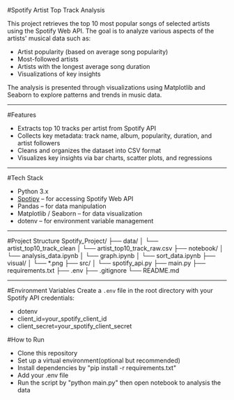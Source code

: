 #Spotify Artist Top Track Analysis

This project retrieves the top 10 most popular songs of selected artists using the Spotify Web API. The goal is to analyze various aspects of the artists' musical data such as:

- Artist popularity (based on average song popularity)
- Most-followed artists
- Artists with the longest average song duration
- Visualizations of key insights

The analysis is presented through visualizations using Matplotlib and Seaborn to explore patterns and trends in music data.

---

#Features

- Extracts top 10 tracks per artist from Spotify API
- Collects key metadata: track name, album, popularity, duration, and artist followers
- Cleans and organizes the dataset into CSV format
- Visualizes key insights via bar charts, scatter plots, and regressions

---

#Tech Stack

- Python 3.x
- [Spotipy](https://spotipy.readthedocs.io/) – for accessing Spotify Web API
- Pandas – for data manipulation
- Matplotlib / Seaborn – for data visualization
- dotenv – for environment variable management

---

#Project Structure
Spotify_Project/
├── data/
│ └── artist_top10_track_clean
│ └── artist_top10_track_raw.csv
├── notebook/
│ └── analysis_data.ipynb
│ └── graph.ipynb
│ └── sort_data.ipynb
├── visual/
│ └── \*.png
├── src/
│ └── spotify_api.py
├── main.py
├── requirements.txt
├── .env
├── .gitignore
└── README.md

---

#Environment Variables
Create a `.env` file in the root directory with your Spotify API credentials:
- dotenv
- client_id=your_spotify_client_id
-  client_secret=your_spotify_client_secret

#How to Run
- Clone this repository
- Set up a virtual environment(optional but recommended)
- Install dependencies by "pip install -r requirements.txt"
- Add your .env file
- Run the script by "python main.py" then open notebook to analysis the data
